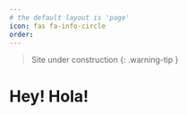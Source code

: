 ```yaml
---
# the default layout is 'page'
icon: fas fa-info-circle
order: 
---
```


> Site under construction
{: .warning-tip }

# Hey! Hola!


